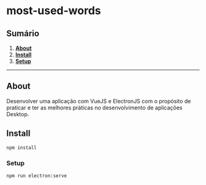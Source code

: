 # most-used-words

## Sumário

1. **[About](#About)**
1. **[Install](#Install)**
2. **[Setup](#Setup)**

---

## About
Desenvolver uma aplicação com VueJS e ElectronJS com o propósito de praticar e ter as melhores práticas no desenvolvimento de aplicações Desktop.

## Install
```
npm install
```

### Setup
```
npm run electron:serve
```
